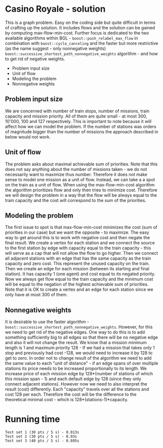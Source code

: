 # Casino Royale - solution
This is a graph problem. Easy on the coding side but quite difficult in terms of crafting up the solution. It includes flows and the solution can be gained by computing max-flow-min-cost. Further focus is dedicated to the two available algorithms within BGL - `boost::push_relabel_max_flow` in combination with `boost::cycle_canceling` and the faster but more  restrictive (as the name suggest - only nonnegative weights) `boost::successive_shortest_path_nonnegative_weights` algorithm - and how to get rid of negative weights.
- Problem input size
- Unit of flow
- Modeling the problem
- Nonnegative weights

## Problem input size
We are concerned with number of train stops, number of missions, train capacity and mission priority. All of them are quite small - at most 300, 10'000, 100 and 127 respectively. This is important to note because it will affect how we can model the problem. If the number of stations was orders of magnitude bigger than the number of missions the approach described in below would not work.

## Unit of flow
The problem asks about maximal achievable sum of priorities. Note that this does not say anything about the number of missions taken - we do not necessarily want to maximize thus number. Therefore it does not make sense to model one mission as a unit of flow. Instead, we can take a a spot on the train as a unit of flow. When using the max-flow-min-cost algorithm the algorithm prioritizes flow and only then tries to minimize cost. Therefore we will design the problem in a way that the flow will be always equal to the train capacity and the cost will correspond to the sum of the priorities.

##  Modeling the problem
The first issue to spot is that max-flow-min-cost minimizes the cost (sum of priorities in our case) but we want the opposite - to maximize. The easy way to get around this is to work with negative cost and then negate the final result. We create a vertex for each station and we connect the source to the first station by edge with capacity equal to the train capacity - this will serve as a cap that will not allow the flow to go higher. Then we connect all adjacent stations with an edge that has the same capacity as the train capacity and zero cost. This represent the unused capacity on the train. Then we create an edge for each mission (between its starting and final station). It has capacity 1 (one agent) and cost equal to its negated priority. Now we always get flow equal to the train capacity and the minimum cost will be equal to the negation of the highest achievable sum of priorities. Note that it is OK to create a vertex and  an edge for each station since we only have at most 300 of them.

## Nonnegative weights
It is desirable to use the faster algorithm - `boost::successive_shortest_path_nonnegative_weights`. However, for this we need to get rid of the negative edges. One way to do this is to add something sufficiently big to all edges so that there will be no negative edge and also it will not change the result. We know that a mission minimum length is 1 and maximum priority 128 - If we had a mission that takes only 1 stop and previously had cost -128, we would need to increase it by 128 to get to zero. In order not to change result of the algorithm we need to add the same value to each "unit of distance" - if an edge spans of over multiple stations its price needs to be increased proportionally to its length. We increase price of each mission edge by 128\*(number of stations of which this mission span - 1) and each default edge by 128 (since they only connect adjacent stations). However now we need to also interpret the result (cost) differently. Each "capacity" travels over all the stations and cost 128 per each. Therefore the cost will be the difference to the theoretical minimal cost - which is 128\*(stations-1)\*capacity.

# Running time
    Test set 1 (30 pts / 5 s) - 0.013s
    Test set 2 (30 pts / 5 s) - 0.93s
    Test set 3 (40 pts / 5 s) - 0.895s
